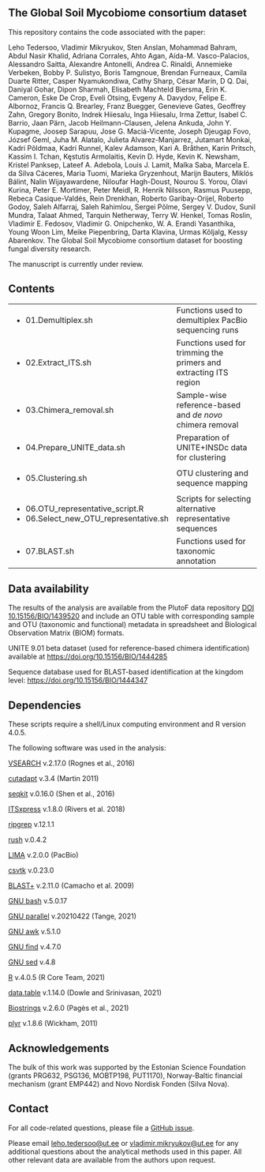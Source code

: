 ## The Global Soil Mycobiome consortium dataset

This repository contains the code associated with the paper:

Leho Tedersoo, Vladimir Mikryukov, Sten Anslan, Mohammad Bahram, Abdul Nasir Khalid, Adriana Corrales, Ahto Agan, Aída-M. Vasco-Palacios, Alessandro Saitta, Alexandre Antonelli, Andrea C. Rinaldi, Annemieke Verbeken, Bobby P. Sulistyo, Boris Tamgnoue, Brendan Furneaux, Camila Duarte Ritter, Casper Nyamukondiwa, Cathy Sharp, César Marín, D Q. Dai, Daniyal Gohar, Dipon Sharmah, Elisabeth Machteld Biersma, Erin K. Cameron, Eske De Crop, Eveli Otsing, Evgeny A. Davydov, Felipe E. Albornoz, Francis Q. Brearley, Franz Buegger, Genevieve Gates, Geoffrey Zahn, Gregory Bonito, Indrek Hiiesalu, Inga Hiiesalu, Irma Zettur, Isabel C. Barrio, Jaan Pärn, Jacob Heilmann-Clausen, Jelena Ankuda, John Y. Kupagme, Joosep Sarapuu, Jose G. Maciá-Vicente, Joseph Djeugap Fovo, József Geml, Juha M. Alatalo, Julieta Alvarez-Manjarrez, Jutamart Monkai, Kadri Põldmaa, Kadri Runnel, Kalev Adamson, Kari A. Bråthen, Karin Pritsch, Kassim I. Tchan, Kęstutis Armolaitis, Kevin D. Hyde, Kevin K. Newsham, Kristel Panksep, Lateef A. Adebola, Louis J. Lamit, Malka Saba, Marcela E. da Silva Cáceres, Maria Tuomi, Marieka Gryzenhout, Marijn Bauters, Miklós Bálint, Nalin Wijayawardene, Niloufar Hagh-Doust, Nourou S. Yorou, Olavi Kurina, Peter E. Mortimer, Peter Meidl, R. Henrik Nilsson, Rasmus Puusepp, Rebeca Casique-Valdés, Rein Drenkhan, Roberto Garibay-Orijel, Roberto Godoy, Saleh Alfarraj, Saleh Rahimlou, Sergei Põlme, Sergey V. Dudov, Sunil Mundra, Talaat Ahmed, Tarquin Netherway, Terry W. Henkel, Tomas Roslin, Vladimir E. Fedosov, Vladimir G. Onipchenko, W. A. Erandi Yasanthika, Young Woon Lim, Meike Piepenbring, Darta Klavina, Urmas Kõljalg, Kessy Abarenkov. The Global Soil Mycobiome consortium dataset for boosting fungal diversity research.

The manuscript is currently under review.


## Contents


<table>
  <tr>
   <td>
<ul>

<li>01.Demultiplex.sh
</li>
</ul>
   </td>
   <td>Functions used to demultiplex PacBio sequencing runs
   </td>
  </tr>
  <tr>
   <td>
<ul>

<li>02.Extract_ITS.sh
</li>
</ul>
   </td>
   <td>Functions used for trimming the primers and extracting ITS region
   </td>
  </tr>
  <tr>
   <td>
<ul>

<li>03.Chimera_removal.sh
</li>
</ul>
   </td>
   <td>Sample-wise reference-based and <em>de novo</em> chimera removal
   </td>
  </tr>
  <tr>
   <td>
<ul>

<li>04.Prepare_UNITE_data.sh
</li>
</ul>
   </td>
   <td>Preparation of UNITE+INSDc data for clustering
   </td>
  </tr>
  <tr>
   <td>
<ul>

<li>05.Clustering.sh
</li>
</ul>
   </td>
   <td>OTU clustering and sequence mapping
   </td>
  </tr>
  <tr>
   <td>
<ul>

<li>06.OTU_representative_script.R

<li>06.Select_new_OTU_representative.sh
</li>
</ul>
   </td>
   <td>Scripts for selecting alternative representative sequences
   </td>
  </tr>
  <tr>
   <td>
<ul>

<li>07.BLAST.sh
</li>
</ul>
   </td>
   <td>Functions used for taxonomic annotation
   </td>
  </tr>
</table>



## Data availability

The results of the analysis are available from the PlutoF data repository [DOI 10.15156/BIO/1439520](https://doi.org/10.15156/BIO/1439520) and include an OTU table with corresponding sample and OTU (taxonomic and functional) metadata in spreadsheet and Biological Observation Matrix (BIOM) formats.

UNITE 9.01 beta dataset (used for reference-based chimera identification) available at https://doi.org/10.15156/BIO/1444285

Sequence database used for BLAST-based identification at the kingdom level: https://doi.org/10.15156/BIO/1444347

## Dependencies

These scripts require a shell/Linux computing environment and R version 4.0.5.

The following software was used in the analysis:

[VSEARCH](https://github.com/torognes/vsearch/) v.2.17.0 (Rognes et al., 2016)

[cutadapt](https://github.com/marcelm/cutadapt/) v.3.4 (Martin 2011)

[seqkit](https://github.com/shenwei356/seqkit/) v.0.16.0 (Shen et al., 2016)

[ITSxpress](https://github.com/USDA-ARS-GBRU/itsxpress/) v.1.8.0 (Rivers et al. 2018)

[ripgrep](https://github.com/BurntSushi/ripgrep) v.12.1.1

[rush](https://github.com/shenwei356/rush) v.0.4.2

[LIMA](https://github.com/pacificbiosciences/barcoding/) v.2.0.0 (PacBio)

[csvtk](https://github.com/shenwei356/csvtk) v.0.23.0

[BLAST+](https://github.com/ncbi/blast_plus_docs) v.2.11.0 (Camacho et al. 2009)

[GNU bash](https://www.gnu.org/software/bash/) v.5.0.17

[GNU parallel](https://www.gnu.org/software/parallel/) v.20210422 (Tange, 2021)

[GNU awk](https://www.gnu.org/software/gawk/) v.5.1.0

[GNU find](https://www.gnu.org/software/findutils/) v.4.7.0

[GNU sed](https://www.gnu.org/software/sed/) v.4.8

[R](https://cran.r-project.org/) v.4.0.5 (R Core Team, 2021)

[data.table](https://github.com/Rdatatable/data.table) v.1.14.0 (Dowle and Srinivasan, 2021)

[Biostrings](https://github.com/Bioconductor/Biostrings) v.2.6.0 (Pagès et al., 2021)

[plyr](https://github.com/hadley/plyr) v.1.8.6 (Wickham, 2011)


## Acknowledgements

The bulk of this work was supported by the Estonian Science Foundation (grants PRG632, PSG136, MOBTP198, PUT1170), Norway-Baltic financial mechanism (grant EMP442) and Novo Nordisk Fonden (Silva Nova).


## Contact

For all code-related questions, please file a [GitHub issue](https://github.com/Mycology-Microbiology-Center/GSMc/issues).

Please email leho.tedersoo@ut.ee or vladimir.mikryukov@ut.ee for any additional questions about the analytical methods used in this paper. All other relevant data are available from the authors upon request.